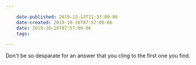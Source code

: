 ```yaml
---

    date-published: 2019-12-13T11:33:00-06
    date-created: 2019-10-10T07:57:00-06
    date: 2019-10-10T07:57:00-06
    tags:

---
```


Don't be so desparate for an answer that you cling to the first one you find.